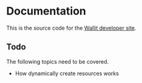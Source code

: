 # Documentation

This is the source code for the [Wallit developer site](https://wallit.github.io).

## Todo

The following topics need to be covered.

- How dynamically create resources works

